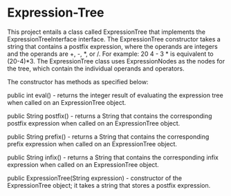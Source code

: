 # Expression-Tree

This project entails a class called ExpressionTree that implements the ExpressionTreeInterface interface. The ExpressionTree constructor takes a string that contains a postfix expression, where the operands are integers and the operands are +, -, *, or /. For example: 20 4 - 3 * is equivalent to (20-4)*3. The ExpressionTree class uses ExpressionNodes as the nodes for the tree, which contain the individual operands and operators.

The constructor has methods as specified below:

public int eval() - returns the integer result of evaluating the expression tree when called on an ExpressionTree object.

public String postfix() - returns a String that contains the corresponding postfix expression when called on an ExpressionTree object.

public String prefix() - returns a String that contains the corresponding prefix expression when called on an ExpressionTree object. 

public String infix() - returns a String that contains the corresponding infix expression when called on an ExpressionTree object. 

public ExpressionTree(String expression) - constructor of the ExpressionTree object; it takes a string that stores a postfix expression.
